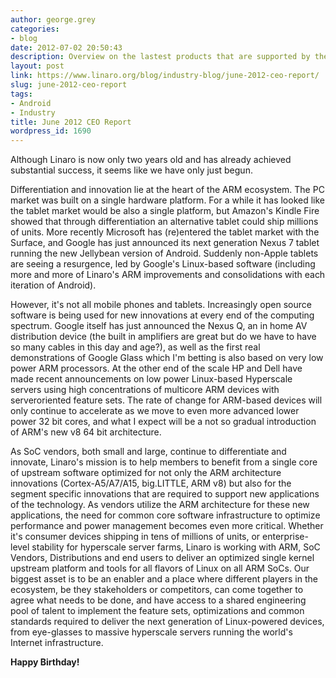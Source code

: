 ```yaml
---
author: george.grey
categories:
- blog
date: 2012-07-02 20:50:43
description: Overview on the lastest products that are supported by the ARM Ecosystem.
layout: post
link: https://www.linaro.org/blog/industry-blog/june-2012-ceo-report/
slug: june-2012-ceo-report
tags:
- Android
- Industry
title: June 2012 CEO Report
wordpress_id: 1690
---
```


Although Linaro is now only two years old and has already achieved substantial success, it seems like we have only just begun.

Differentiation and innovation lie at the heart of the ARM ecosystem. The PC market was built on a single hardware platform. For a while it has looked like the tablet market would be also a single platform, but Amazon's Kindle Fire showed that through differentiation an  alternative tablet could ship millions of units. More recently Microsoft has (re)entered the tablet market with the Surface, and Google has just announced its next generation Nexus 7 tablet running the new Jellybean version of Android. Suddenly non-Apple tablets are seeing a resurgence, led by Google's Linux-based software (including more and more of Linaro's ARM improvements and consolidations with each iteration of Android).

However, it's not all mobile phones and tablets. Increasingly open source software is being used for new innovations at every end of the computing spectrum. Google itself has just announced the Nexus Q, an in home AV distribution device (the built in amplifiers are great but do we have to have so many cables in this day and age?), as well as the first real demonstrations of Google Glass which I'm betting is also based on very low power ARM processors. At the other end of the scale HP and Dell have made recent announcements on low power Linux-based Hyperscale servers using high concentrations of multicore ARM devices with serveroriented feature sets. The rate of change for ARM-based devices will only continue to accelerate as we move to even more advanced lower power 32 bit cores, and what I expect will be a not so gradual introduction of ARM's new v8 64 bit architecture.

As SoC vendors, both small and large, continue to differentiate and innovate, Linaro's mission is to help members to benefit from a single core of upstream software optimized for not only the ARM architecture innovations (Cortex-A5/A7/A15, big.LITTLE, ARM v8) but also for the segment specific innovations that are required to support new applications of the technology. As vendors utilize the ARM architecture for these new applications, the need for common core software infrastructure to optimize performance and power management becomes even more critical. Whether it's consumer devices shipping in tens of millions of units, or enterprise-level stability for hyperscale server farms, Linaro is working with ARM, SoC Vendors, Distributions and end users to deliver an optimized single kernel upstream platform and tools for all flavors of Linux on all ARM SoCs. Our biggest asset is to be an enabler and a place where different players in the ecosystem, be they stakeholders or competitors, can come together to agree what needs to be done, and have access to a shared engineering pool of talent to implement the feature sets, optimizations and common standards required to deliver the next generation of Linux-powered devices, from eye-glasses to massive hyperscale servers running the world's Internet infrastructure.

**Happy Birthday!**